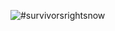 ![#survivorsrightsnow](https://fbcdn-sphotos-e-a.akamaihd.net/hphotos-ak-xpa1/t31.0-8/10580925_463849280458463_8040501698601921484_o.jpg)
